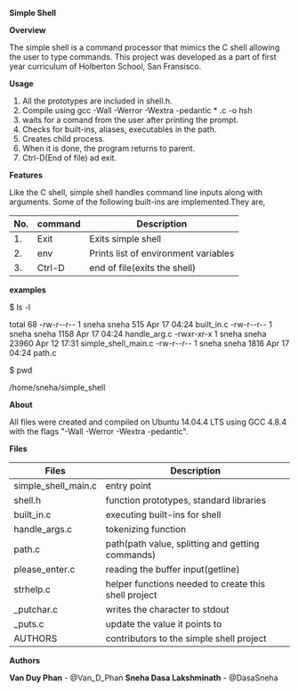 **Simple Shell**

**Overview**

The simple shell is a command processor that mimics the C shell allowing the user to type commands. This project was developed as a part of first year curriculum of Holberton School, San Fransisco.

**Usage**

1. All the prototypes are included in shell.h.
2. Compile using gcc -Wall -Werror -Wextra -pedantic * .c -o hsh
3. waits for a comand from the user after printing the prompt.
4. Checks for built-ins, aliases, executables in the path.
5. Creates child process.
6. When it is done, the program returns to parent.
7. Ctrl-D(End of file) ad exit.

**Features**

Like the C shell, simple shell handles command line inputs along with arguments.
Some of the following built-ins are implemented.They are,

| No. | command | Description |
| --- | ------- | ----------- |
| 1. | Exit | Exits simple shell |
| 2. | env | Prints list of environment variables |
| 3. | Ctrl-D | end of file(exits the shell) |

**examples**

$ ls -l

total 68
-rw-r--r--  1 sneha sneha   515 Apr 17 04:24 built_in.c
-rw-r--r--  1 sneha sneha  1158 Apr 17 04:24 handle_arg.c
-rwxr-xr-x  1 sneha sneha 23960 Apr 12 17:31 simple_shell_main.c
-rw-r--r--  1 sneha sneha  1816 Apr 17 04:24 path.c

$ pwd

/home/sneha/simple_shell

**About**

All files were created and compiled on Ubuntu 14.04.4 LTS using GCC 4.8.4 with the flags "-Wall -Werror -Wextra -pedantic".

**Files**

| Files | Description |
| ----- | ----------- |
| simple_shell_main.c | entry point |
| shell.h | function prototypes, standard libraries |
| built_in.c | executing built-ins for shell |
| handle_args.c | tokenizing function |
| path.c | path(path value, splitting and getting commands) |
| please_enter.c | reading the buffer input(getline) |
| strhelp.c | helper functions needed to create this shell project |
| _putchar.c | writes the character to stdout |
| _puts.c | update the value it points to |
| AUTHORS | contributors to the simple shell project |

**Authors**

**Van Duy Phan** - @Van_D_Phan
**Sneha Dasa Lakshminath** - @DasaSneha
